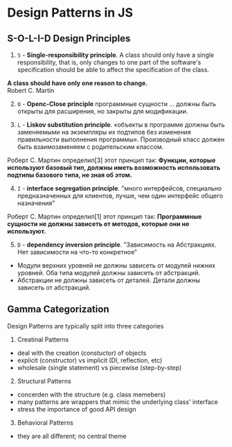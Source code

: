 # Design Patterns in JS

## S-O-L-I-D Design Principles
1. `S` - __Single-responsibility principle__. A class should only have a single responsibility, that is, only changes to one part of the software's specification should be able to affect the specification of the class.  

__A class should have only one reason to change.__  
Robert C. Martin  

2. `O` - __Openc-Close principle__ программные сущности … должны быть открыты для расширения, но закрыты для модификации.  

3. `L` - __Liskov substitution principle__. «объекты в программе должны быть заменяемыми на экземпляры их подтипов без изменения правильности выполнения программы». Производный класс должен быть взаимозаменяем с родительским классом.  

Роберт С. Мартин определил[3] этот принцип так:
__Функции, которые используют базовый тип, должны иметь возможность использовать подтипы базового типа, не зная об этом.__  

4. `I` - __interface segregation principle__. "много интерфейсов, специально предназначенных для клиентов, лучше, чем один интерфейс общего назначения"  

Роберт С. Мартин определил[1] этот принцип так:
__Программные сущности не должны зависеть от методов, которые они не используют.__  

5. `D` - __dependency inversion principle__. "Зависимость на Абстракциях. Нет зависимости на что-то конкретное"  
- Модули верхних уровней не должны зависеть от модулей нижних уровней. Оба типа модулей должны зависеть от абстракций.  
- Абстракции не должны зависеть от деталей. Детали должны зависеть от абстракций.  

## Gamma Categorization
Design Patterns are typically split into three categories

1. Creatinal Patterns
- deal with the creation (constuctor) of objects
- explicit (constructor) vs implicit (DI, reflection, etc)
- wholesale (single statement) vs piecewise (step-by-step)

2. Structural Patterns
- concerden with the structure (e.g. class memebers)
- many patterns are wrappers that mimic the underlying class' interface
- stress the importance of good API design

3. Behavioral Patterns
- they are all different; no central theme






